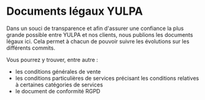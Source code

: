 # Documents légaux YULPA

Dans un souci de transparence et afin d'assurer une confiance la plus grande possible entre YULPA et nos clients, nous publions les documents légaux ici. Cela permet à chacun de pouvoir suivre les évolutions sur les différents commits.

Vous pourrez y trouver, entre autre :

* les conditions générales de vente
* les conditions particulières de services précisant les conditions relatives à certaines catégories de services
* le document de conformité RGPD
